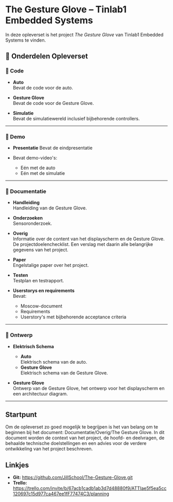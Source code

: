 # The Gesture Glove – Tinlab1 Embedded Systems

In deze opleverset is het project *The Gesture Glove* van Tinlab1 Embedded Systems te vinden.

## 📁 Onderdelen Opleverset

### 📂 Code

- **Auto**  
  Bevat de code voor de auto.

- **Gesture Glove**  
  Bevat de code voor de Gesture Glove.

- **Simulatie**  
  Bevat de simulatiewereld inclusief bijbehorende controllers.

---

### 📂 Demo

- **Presentatie** 
  Bevat de eindpresentatie
  
- Bevat demo-video's:
  - Eén met de auto
  - Eén met de simulatie

---

### 📂 Documentatie

- **Handleiding**  
  Handleiding van de Gesture Glove.

- **Onderzoeken**  
  Sensoronderzoek.

- **Overig**  
  Informatie over de content van het displayscherm en de Gesture Glove.
  De projectdoelenchecklist.
  Een verslag met daarin alle belangrijke gegevens van het project.

- **Paper**  
  Engelstalige paper over het project.

- **Testen**  
  Testplan en testrapport.

- **Userstorys en requirements**  
  Bevat:
  - Moscow-document  
  - Requirements  
  - Userstory's met bijbehorende acceptance criteria

---

### 📂 Ontwerp

- **Elektrisch Schema**
  - **Auto**  
    Elektrisch schema van de auto.
  - **Gesture Glove**  
    Elektrisch schema van de Gesture Glove.

- **Gesture Glove**  
  Ontwerp van de Gesture Glove, het ontwerp voor het displayscherm en een architectuur diagram.

---

## Startpunt

Om de opleverset zo goed mogelijk te begrijpen is het van belang om te beginnen bij het document: Documentatie/Overig/The Gesture Glove. In dit document worden de context van het project, de hoofd- en deelvragen, de behaalde technische doelstellingen en een advies voor de verdere ontwikkeling van het project beschreven.

## Linkjes
- **Git:**
  https://github.com/JillSchool/The-Gesture-Glove.git
- **Trello:**
  https://trello.com/invite/b/67acb1cadb1ab3d7d48880f9/ATTIae5f5ea5cc120697c15d977ca467ee1fF77474C3/planning